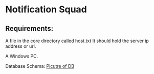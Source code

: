 # Notification Squad


## Requirements:
A file in the core directory called host.txt
It should hold the server ip address or url.

A Windows PC.

Database Schema:
[Picutre of DB](./ERD_DB.png)